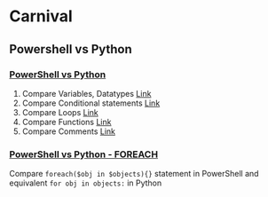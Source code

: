 # Carnival

## Powershell vs Python

### [PowerShell vs Python](Articles/Posh_vs_Python.md)
1. Compare Variables, Datatypes [Link](Articles/Posh_vs_Python.md#1.-Variables-and-Data-Types:)
2. Compare Conditional statements [Link](Articles/Posh_vs_Python.md#2.-Conditional-Statements:)
3. Compare Loops [Link](Articles/Posh_vs_Python.md#3.-Loops:)
4. Compare Functions [Link](Articles/Posh_vs_Python.md#4.-Functions:)
5. Compare Comments [Link](Articles/Posh_vs_Python.md#5.-Comments:)

### [PowerShell vs Python - FOREACH](Articles/Posh_vs_Python_FOREACH.md)
Compare `foreach($obj in $objects){}` statement in PowerShell and equivalent `for obj in objects:` in Python

